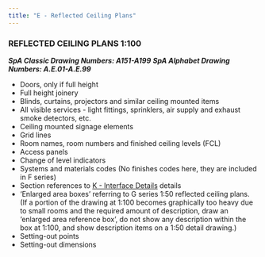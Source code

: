 ```yaml
---
title: "E - Reflected Ceiling Plans"
---
```

### REFLECTED CEILING PLANS 1:100
***SpA Classic Drawing Numbers: A151-A199***
***SpA Alphabet Drawing Numbers: A.E.01-A.E.99***

- Doors, only if full height
- Full height joinery
- Blinds, curtains, projectors and similar ceiling mounted items
- All visible services - light fittings, sprinklers, air supply and exhaust smoke detectors, etc.
- Ceiling mounted signage elements
- Grid lines
- Room names, room numbers and finished ceiling levels (FCL)
- Access panels
- Change of level indicators
- Systems and materials codes (No finishes codes here, they are included in F series)
- Section references to [K - Interface Details](notes/1_Documentation%20Codex/1b_Alphabet/K%20-%20Interface%20Details.md) details
- ‘Enlarged area boxes’ referring to G series 1:50 reflected ceiling plans. (If a portion of the drawing at 1:100 becomes graphically too heavy due to small rooms and the required amount of description, draw an ‘enlarged area reference box’, do not show any description within the box at 1:100, and show description items on a 1:50 detail drawing.)
- Setting-out points
- Setting-out dimensions